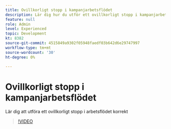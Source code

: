 ```yaml
---
title: Ovillkorligt stopp i kampanjarbetsflödet
description: Lär dig hur du utför ett ovillkorligt stopp i kampanjarbetsflödet
feature: null
role: Admin
level: Experienced
topic: Development
kt: 8382
source-git-commit: 4515849a9302f05948faedf03b642d6e29747997
workflow-type: tm+mt
source-wordcount: '30'
ht-degree: 0%

---
```



# Ovillkorligt stopp i kampanjarbetsflödet

Lär dig att utföra ett ovillkorligt stopp i arbetsflödet korrekt
>[!VIDEO](https://video.tv.adobe.com/v/335887?quality=12)
